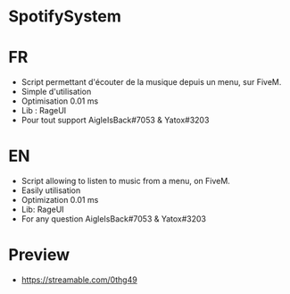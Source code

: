 # SpotifySystem

# FR
- Script permettant d'écouter de la musique depuis un menu, sur FiveM.
- Simple d'utilisation
- Optimisation 0.01 ms
- Lib : RageUI
- Pour tout support AigleIsBack#7053 & Yatox#3203

# EN
- Script allowing to listen to music from a menu, on FiveM.
- Easily utilisation
- Optimization 0.01 ms
- Lib: RageUI
- For any question AigleIsBack#7053 & Yatox#3203

# Preview
- https://streamable.com/0thg49
